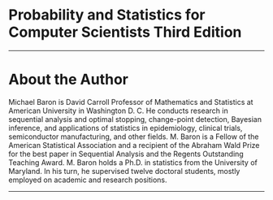 
# Probability and Statistics for Computer Scientists   Third Edition  

------------------------------------------------------------------------

# About the Author

Michael Baron is David Carroll Professor of Mathematics and Statistics at American University in Washington D. C. He conducts research in sequential analysis and optimal stopping, change-point detection, Bayesian inference, and applications of statistics in epidemiology, clinical trials, semiconductor manufacturing, and other fields. M. Baron is a Fellow of the American Statistical Association and a recipient of the Abraham Wald Prize for the best paper in Sequential Analysis and the Regents Outstanding Teaching Award. M. Baron holds a Ph.D. in statistics from the University of Maryland. In his turn, he supervised twelve doctoral students, mostly employed on academic and research positions.

------------------------------------------------------------------------------
